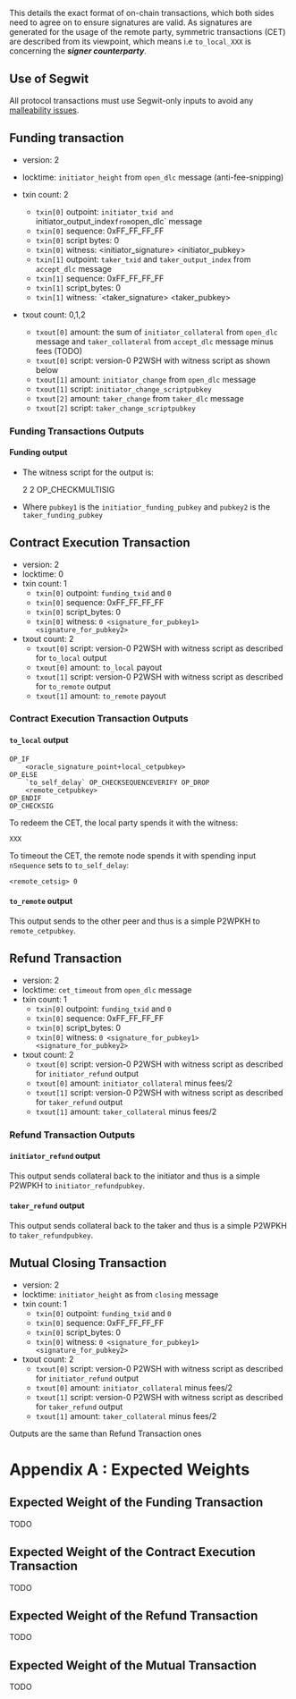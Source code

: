 This details the exact format of on-chain transactions, which both sides need to agree on to ensure signatures are valid.
As signatures are generated for the usage of the remote party, symmetric transactions (CET) are described from its viewpoint,
which means i.e `to_local_XXX` is concerning the ___signer counterparty___.

## Use of Segwit

All protocol transactions must use Segwit-only inputs to avoid any [malleability issues](https://github.com/bitcoin/bips/blob/master/bip-0141.mediawiki#Trustfree_unconfirmed_transaction_dependency_chain).


## Funding transaction

* version: 2
* locktime: `initiator_height` from `open_dlc` message (anti-fee-snipping)
* txin count: 2
	* `txin[0]` outpoint: `initiator_txid and `initiator_output_index` from `open_dlc` message
	* `txin[0]` sequence: 0xFF_FF_FF_FF
	* `txin[0]` script bytes: 0
	* `txin[0]` witness: <initiator_signature> <initiator_pubkey>
	* `txin[1]` outpoint: `taker_txid` and `taker_output_index` from `accept_dlc` message
	* `txin[1]` sequence: 0xFF_FF_FF_FF
	* `txin[1]` script_bytes: 0
	* `txin[1]` witness: `<taker_signature> <taker_pubkey>

* txout count: 0,1,2
	* `txout[0]` amount: the sum of `initiator_collateral` from `open_dlc` message and `taker_collateral` from `accept_dlc` message minus fees (TODO)
	* `txout[0]` script: version-0 P2WSH with witness script as shown below
	* `txout[1]` amount: `initiator_change` from `open_dlc` message
	* `txout[1]` script: `initiator_change_scriptpubkey`
	* `txout[2]` amount: `taker_change` from `taker_dlc` message
	* `txout[2]` script: `taker_change_scriptpubkey`


### Funding Transactions Outputs


#### Funding output

* The witness script for the output is:
	
	2 <pubkey1> <pubkey2> 2 OP_CHECKMULTISIG
	

* Where `pubkey1` is the `initiatior_funding_pubkey` and `pubkey2` is the `taker_funding_pubkey`


## Contract Execution Transaction

* version: 2
* locktime: 0
* txin count: 1
	* `txin[0]` outpoint: `funding_txid` and `0`
	* `txin[0]` sequence: 0xFF_FF_FF_FF
	* `txin[0]` script_bytes: 0
	* `txin[0]` witness: `0 <signature_for_pubkey1> <signature_for_pubkey2>`
* txout count: 2
	* `txout[0]` script: version-0 P2WSH with witness script as described for `to_local` output
	* `txout[0]` amount: `to_local` payout
	* `txout[1]` script: version-0 P2WSH with witness script as described for `to_remote` output
	* `txout[1]` amount: `to_remote` payout


### Contract Execution Transaction Outputs

#### `to_local` output

	OP_IF
		<oracle_signature_point+local_cetpubkey>
	OP_ELSE
		`to_self_delay` OP_CHECKSEQUENCEVERIFY OP_DROP
		<remote_cetpubkey>
	OP_ENDIF
	OP_CHECKSIG

To redeem the CET, the local party spends it with the witness:

	XXX

To timeout the CET, the remote node spends it with spending input `nSequence` sets to `to_self_delay`:

	<remote_cetsig> 0 


#### `to_remote` output

This output sends to the other peer and thus is a simple P2WPKH to `remote_cetpubkey`.

## Refund Transaction 

* version: 2
* locktime: `cet_timeout` from `open_dlc` message
* txin count: 1
	* `txin[0]` outpoint: `funding_txid` and `0`
	* `txin[0]` sequence: 0xFF_FF_FF_FF
	* `txin[0]` script_bytes: 0
	* `txin[0]` witness: `0 <signature_for_pubkey1> <signature_for_pubkey2>`
* txout count: 2
	* `txout[0]` script: version-0 P2WSH with witness script as described for `initiator_refund` output
	* `txout[0]` amount: `initiator_collateral` minus fees/2
	* `txout[1]` script: version-0 P2WSH with witness script as described for `taker_refund` output
	* `txout[1]` amount: `taker_collateral` minus fees/2

### Refund Transaction Outputs

#### `initiator_refund` output

This output sends collateral back to the initiator and thus is a simple P2WPKH to `initiator_refundpubkey`.

#### `taker_refund` output

This output sends collateral back to the taker and thus is a simple P2WPKH to `taker_refundpubkey`.

## Mutual Closing Transaction

* version: 2
* locktime: `initiator_height` as from `closing` message
* txin count: 1
	* `txin[0]` outpoint: `funding_txid` and `0`
	* `txin[0]` sequence: 0xFF_FF_FF_FF
	* `txin[0]` script_bytes: 0
	* `txin[0]` witness: `0 <signature_for_pubkey1> <signature_for_pubkey2>`
* txout count: 2
	* `txout[0]` script: version-0 P2WSH with witness script as described for `initiator_refund` output
	* `txout[0]` amount: `initiator_collateral` minus fees/2
	* `txout[1]` script: version-0 P2WSH with witness script as described for `taker_refund` output
	* `txout[1]` amount: `taker_collateral` minus fees/2

Outputs are the same than Refund Transaction ones


# Appendix A : Expected Weights

## Expected Weight of the Funding Transaction

TODO

## Expected Weight of the Contract Execution Transaction

TODO

## Expected Weight of the Refund Transaction

TODO

## Expected Weight of the Mutual Transaction

TODO
